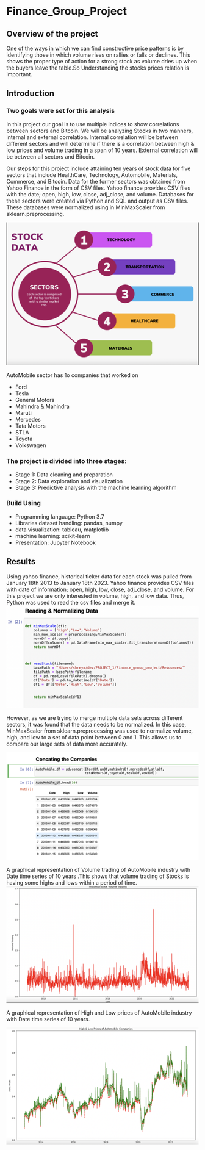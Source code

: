 # Finance_Group_Project
## Overview of the project
One of the ways in which we can find constructive price patterns is by identifying those in which volume rises on rallies or falls or declines. This shows the proper type of action for a strong stock as volume dries up when the buyers leave the table.So Understanding the stocks prices relation is important.

## Introduction

### Two goals were set for this analysis 

In this project our goal is to use multiple indices to show correlations between sectors and Bitcoin. We will be analyzing Stocks in two manners, internal and external correlation. Internal correlation will be between different sectors and will determine if there is a correlation between high & low prices and volume trading in a span of 10 years.  External correlation will be between all sectors and Bitcoin. 

Our steps for this project include attaining ten years of stock data for five sectors that include HealthCare, Technology, Automobile, Materials, Commerce, and Bitcoin. Data for the former sectors was obtained from Yahoo Finance in the form of CSV files. Yahoo finance provides CSV files with the date; open, high, low, close, adj_close, and volume.
Databases for these sectors were created via Python and SQL and output as CSV files. These databases were normalized using in MinMaxScaler from sklearn.preprocessing.

![alt text](Resources/Images/Stock_data.png)

AutoMobile sector has 1o companies that worked on

* Ford                              
* Tesla
* General Motors
* Mahindra & Mahindra
* Maruti 
* Mercedes
* Tata Motors
* STLA
* Toyota
* Volkswagen   



### The project is divided into three stages:

* Stage 1: Data cleaning and preparation
* Stage 2: Data exploration and visualization
* Stage 3: Predictive analysis with the machine learning algorithm

### Build Using

* Programming language:
Python 3.7
* Libraries
dataset handling: pandas, numpy
* data visualization: tableau, matplotlib
* machine learning: scikit-learn
* Presentation:
Jupyter Notebook

## Results

Using yahoo finance, historical ticker data for each stock was pulled from January 18th 2013 to January 18th 2023. Yahoo finance provides CSV files with date of information; open, high, low, close, adj_close, and volume. For this project we are only interested in volume, high, and low data. Thus, Python was used to read the csv files and merge it.
![alt text](Resources/Images/Image1.png)

However, as we are trying to merge multiple data sets across different sectors, it was found that the data needs to be normalized. In this case, MinMaxScaler from sklearn.preprocessing was used to normalize volume, high, and low to a set of data point between 0 and 1. This allows us to compare our large sets of data more accurately. 

![alt text](Resources/Images/image2.png)

A graphical representation of Volume trading of AutoMobile industry with Date time series of 10 years .This shows that volume trading of Stocks is having some highs and lows within a period of time. 
![alt text](Resources/Images/Volume.png)

A graphical representation of High and Low prices of AutoMobile industry with Date time series of 10 years.


![alt text](Resources/Images/HIghLOWprices.png)
